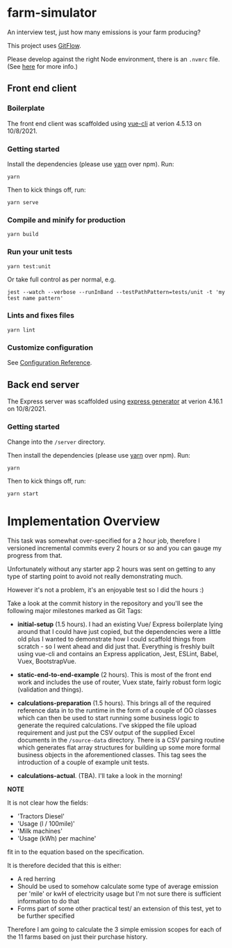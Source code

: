 # farm-simulator
An interview test, just how many emissions is your farm producing?

This project uses [GitFlow](https://datasift.github.io/gitflow/IntroducingGitFlow.html).

Please develop against the right Node environment, there is an `.nvmrc` file. (See [here](https://medium.com/@faith__ngetich/locking-down-a-project-to-a-specific-node-version-using-nvmrc-and-or-engines-e5fd19144245) for more info.)

## Front end client

### Boilerplate

The front end client was scaffolded using [vue-cli](https://cli.vuejs.org/) at verion 4.5.13 on 10/8/2021.

### Getting started

Install the dependencies (please use [yarn](https://yarnpkg.com/lang/en/docs/install) over npm). Run:

```
yarn
```

Then to kick things off, run:

```
yarn serve
```

### Compile and minify for production

```
yarn build
```

### Run your unit tests

```
yarn test:unit
```

Or take full control as per normal, e.g.

```
jest --watch --verbose --runInBand --testPathPattern=tests/unit -t 'my test name pattern'
```

### Lints and fixes files

```
yarn lint
```

### Customize configuration

See [Configuration Reference](https://cli.vuejs.org/config/).


## Back end server

The Express server was scaffolded using [express generator](https://expressjs.com/en/starter/generator.html) at verion 4.16.1 on 10/8/2021.

### Getting started

Change into the `/server` directory.

Then install the dependencies (please use [yarn](https://yarnpkg.com/lang/en/docs/install) over npm). Run:

```
yarn
```

Then to kick things off, run:

```
yarn start
```

# Implementation Overview

This task was somewhat over-specified for a 2 hour job, therefore I versioned incremental commits every 2 hours or so and you can gauge my progress from that.

Unfortunately without any starter app 2 hours was sent on getting to any type of starting point to avoid not really demonstrating much.

However it's not a problem, it's an enjoyable test so I did the hours :)

Take a look at the commit history in the repository and you'll see the following major milestones marked as Git Tags:

- **initial-setup** (1.5 hours). I had an existing Vue/ Express boilerplate lying around that I could have just copied, but the dependencies were a little old plus I wanted to demonstrate how I could scaffold things from scratch - so I went ahead and did just that. Everything is freshly built using vue-cli and contains an Express application, Jest, ESLint, Babel, Vuex, BootstrapVue.

- **static-end-to-end-example** (2 hours). This is most of the front end work and includes the use of router, Vuex state, fairly robust form logic (validation and things).

- **calculations-preparation** (1.5 hours). This brings all of the required reference data in to the runtime in the form of a couple of OO classes which can then be used to start running some  business logic to generate the required calculations. I've skipped the file upload requirement and just put the CSV output of the supplied Excel documents in the `/source-data` directory. There is a CSV parsing routine which generates flat array structures for building up some more formal business objects in the aforementioned classes. This tag sees the introduction of a couple of example unit tests.  

- **calculations-actual**. (TBA). I'll take a look in the morning!

**NOTE**

It is not clear how the fields:

 - 'Tractors Diesel'
 - 'Usage (l / 100mile)'
 - 'Milk machines'
 - 'Usage (kWh) per machine'

fit in to the equation based on the specification.

It is therefore decided that this is either:

- A red herring
- Should be used to somehow calculate some type of average emission per 'mile' or kwH of electricity usage but I'm not sure there is sufficient information to do that
- Forms part of some other practical test/ an extension of this test, yet to be further specified

Therefore I am going to calculate the 3 simple emission scopes for each of the 11 farms based on just their purchase history.
